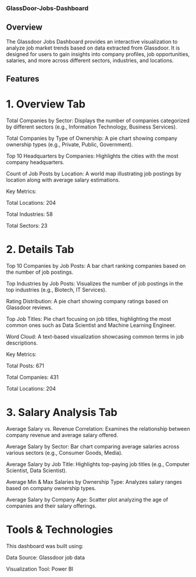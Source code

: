 ### GlassDoor-Jobs-Dashboard
## Overview
The Glassdoor Jobs Dashboard provides an interactive visualization to analyze job market trends based on data extracted from Glassdoor. It is designed for users to gain insights into company profiles, job opportunities, salaries, and more across different sectors, industries, and locations.

## Features
# 1. Overview Tab
Total Companies by Sector: Displays the number of companies categorized by different sectors (e.g., Information Technology, Business Services).

Total Companies by Type of Ownership: A pie chart showing company ownership types (e.g., Private, Public, Government).

Top 10 Headquarters by Companies: Highlights the cities with the most company headquarters.

Count of Job Posts by Location: A world map illustrating job postings by location along with average salary estimations.

Key Metrics:

Total Locations: 204

Total Industries: 58

Total Sectors: 23

# 2. Details Tab
Top 10 Companies by Job Posts: A bar chart ranking companies based on the number of job postings.

Top Industries by Job Posts: Visualizes the number of job postings in the top industries (e.g., Biotech, IT Services).

Rating Distribution: A pie chart showing company ratings based on Glassdoor reviews.

Top Job Titles: Pie chart focusing on job titles, highlighting the most common ones such as Data Scientist and Machine Learning Engineer.

Word Cloud: A text-based visualization showcasing common terms in job descriptions.

Key Metrics:

Total Posts: 671

Total Companies: 431

Total Locations: 204

# 3. Salary Analysis Tab
Average Salary vs. Revenue Correlation: Examines the relationship between company revenue and average salary offered.

Average Salary by Sector: Bar chart comparing average salaries across various sectors (e.g., Consumer Goods, Media).

Average Salary by Job Title: Highlights top-paying job titles (e.g., Computer Scientist, Data Scientist).

Average Min & Max Salaries by Ownership Type: Analyzes salary ranges based on company ownership types.

Average Salary by Company Age: Scatter plot analyzing the age of companies and their salary offerings.

# Tools & Technologies
This dashboard was built using:

Data Source: Glassdoor job data

Visualization Tool: Power BI 

